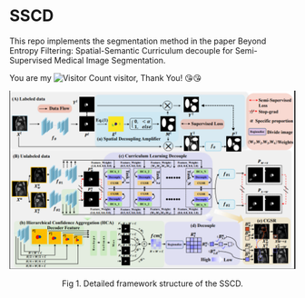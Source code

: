 # SSCD

This repo implements the segmentation method in the paper Beyond Entropy Filtering: Spatial-Semantic Curriculum decouple for Semi-Supervised Medical Image Segmentation.

You are my ![Visitor Count](https://profile-counter.glitch.me/hauang-hangdian/count.svg) visitor, Thank You! &#x1F618;&#x1F618;

![](https://github.com/haung-hangdian/SSCD/blob/main/figure/Overview.png)
<p align="center">Fig 1. Detailed framework structure of the SSCD.</p>

